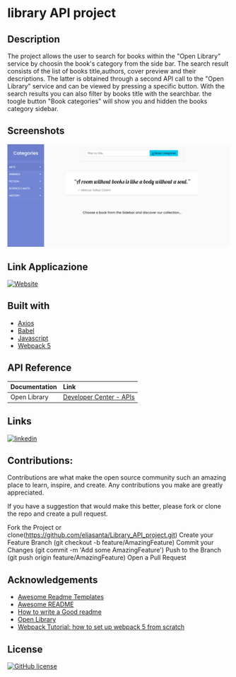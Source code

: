 # library API project

## Description

The project allows the user to search for books within the "Open Library" service by choosin the book's category from the side bar. The search result consists of the list of books title,authors, cover preview and their descriptions. The latter is obtained through a second API call to the "Open Library" service and can be viewed by pressing a specific button.
With the search results you can also filter by books title with the searchbar.
the toogle button "Book categories" will show you and hidden the books category sidebar.


## Screenshots

![App Screenshot](/src/img/Screenshot_library_API_project.png)


## Link Applicazione

[![Website](https://img.shields.io/website?style=for-the-badge&up_message=CLICK%20ME%21&url=https%3A%2F%2Flijo-book-search-project.netlify.app%2F)](https://elia-library-project.netlify.app)

## Built with
- [Axios](https://github.com/axios/axios)
- [Babel](https://babeljs.io/setup#installation)
- [Javascript](https://developer.mozilla.org/en-US/docs/Web/JavaScript?retiredLocale=it)
- [Webpack 5](https://webpack.js.org/blog/2020-10-10-webpack-5-release/)

## API Reference

| Documentation | Link                                                               |
| :------------ | :----------------------------------------------------------------- |
| Open Library  | [Developer Center - APIs ](https://openlibrary.org/developers/api) |

 

## Links

[![linkedin](https://img.shields.io/badge/linkedin-0A66C2?style=for-the-badge&logo=linkedin&logoColor=white)](https://www.linkedin.com/in/elia-santagiuliana-b10323143/)

## Contributions:

Contributions are what make the open source community such an amazing place to learn, inspire, and create. Any contributions you make are greatly appreciated.

If you have a suggestion that would make this better, please fork or clone the repo and create a pull request.

Fork the Project or clone(https://github.com/eliasanta/Library_API_project.git)
Create your Feature Branch (git checkout -b feature/AmazingFeature)
Commit your Changes (git commit -m 'Add some AmazingFeature')
Push to the Branch (git push origin feature/AmazingFeature)
Open a Pull Request

## Acknowledgements
 - [Awesome Readme Templates](https://awesomeopensource.com/project/elangosundar/awesome-README-templates)
 - [Awesome README](https://github.com/matiassingers/awesome-readme)
 - [How to write a Good readme](https://bulldogjob.com/news/449-how-to-write-a-good-readme-for-your-github-project)
 - [Open Library](https://openlibrary.org/)
 - [Webpack Tutorial: how to set up webpack 5 from scratch](https://www.taniarascia.com/how-to-use-webpack)


## License

[![GitHub license](https://img.shields.io/github/license/lijo-belardi/books-search-project?style=for-the-badge)](https://github.com/eliasanta/Library_API_project/blob/main/LICENSE)


